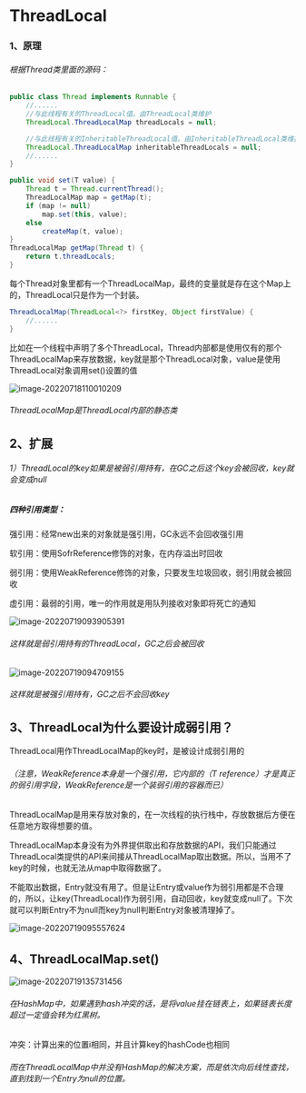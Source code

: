 # ThreadLocal

### 1、原理

###### 根据Thread类里面的源码：

```java
public class Thread implements Runnable {
    //......
    //与此线程有关的ThreadLocal值。由ThreadLocal类维护
    ThreadLocal.ThreadLocalMap threadLocals = null;

    //与此线程有关的InheritableThreadLocal值。由InheritableThreadLocal类维护
    ThreadLocal.ThreadLocalMap inheritableThreadLocals = null;
    //......
}
```

```java
public void set(T value) {
    Thread t = Thread.currentThread();
    ThreadLocalMap map = getMap(t);
    if (map != null)
        map.set(this, value);
    else
        createMap(t, value);
}
ThreadLocalMap getMap(Thread t) {
    return t.threadLocals;
}
```

每个Thread对象里都有一个ThreadLocalMap，最终的变量就是存在这个Map上的，ThreadLocal只是作为一个封装。

```java
ThreadLocalMap(ThreadLocal<?> firstKey, Object firstValue) {
    //......
}
```

比如在一个线程中声明了多个ThreadLocal，Thread内部都是使用仅有的那个ThreadLocalMap来存放数据，key就是那个ThreadLocal对象，value是使用ThreadLocal对象调用set()设置的值

![image-20220718110010209](C:\Users\HP\AppData\Roaming\Typora\typora-user-images\image-20220718110010209.png)

###### ThreadLocalMap是ThreadLocal内部的静态类



## 2、扩展

###### 1）ThreadLocal的key如果是被弱引用持有，在GC之后这个key会被回收，key就会变成null

##### 四种引用类型：

强引用：经常new出来的对象就是强引用，GC永远不会回收强引用

软引用：使用SofrReference修饰的对象，在内存溢出时回收

弱引用：使用WeakReference修饰的对象，只要发生垃圾回收，弱引用就会被回收

虚引用：最弱的引用，唯一的作用就是用队列接收对象即将死亡的通知



![image-20220719093905391](C:\Users\HP\AppData\Roaming\Typora\typora-user-images\image-20220719093905391.png)

###### 这样就是弱引用持有的ThreadLocal，GC之后会被回收



![image-20220719094709155](C:\Users\HP\AppData\Roaming\Typora\typora-user-images\image-20220719094709155.png)

###### 这样就是被强引用持有，GC之后不会回收key



## 3、ThreadLocal为什么要设计成弱引用？

ThreadLocal用作ThreadLocalMap的key时，是被设计成弱引用的

###### （注意，WeakReference本身是一个强引用，它内部的（T reference）才是真正的弱引用字段，WeakReference是一个装弱引用的容器而已）

ThreadLocalMap是用来存放对象的，在一次线程的执行栈中，存放数据后方便在任意地方取得想要的值。

ThreadLocalMap本身没有为外界提供取出和存放数据的API，我们只能通过ThreadLocal类提供的API来间接从ThreadLocalMap取出数据。所以，当用不了key的时候，也就无法从map中取得数据了。

不能取出数据，Entry就没有用了。但是让Entry或value作为弱引用都是不合理的，所以，让key(ThreadLocal)作为弱引用，自动回收，key就变成null了。下次就可以判断Entry不为null而key为null判断Entry对象被清理掉了。

![image-20220719095557624](C:\Users\HP\AppData\Roaming\Typora\typora-user-images\image-20220719095557624.png)



## 4、ThreadLocalMap.set()

![image-20220719135731456](C:\Users\HP\AppData\Roaming\Typora\typora-user-images\image-20220719135731456.png)

###### 在HashMap中，如果遇到hash冲突的话，是将value挂在链表上，如果链表长度超过一定值会转为红黑树。

冲突：计算出来的位置i相同，并且计算key的hashCode也相同

###### 而在ThreadLocalMap中并没有HashMap的解决方案，而是依次向后线性查找，直到找到一个Entry为null的位置。

